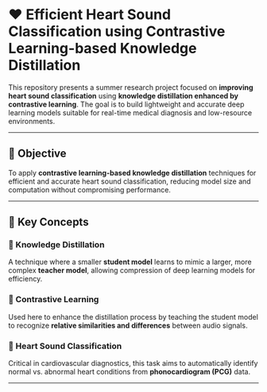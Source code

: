 # ❤️ Efficient Heart Sound Classification using Contrastive Learning-based Knowledge Distillation

This repository presents a summer research project focused on **improving heart sound classification** using **knowledge distillation enhanced by contrastive learning**. The goal is to build lightweight and accurate deep learning models suitable for real-time medical diagnosis and low-resource environments.

---

## 📌 Objective

To apply **contrastive learning-based knowledge distillation** techniques for efficient and accurate heart sound classification, reducing model size and computation without compromising performance.

---

## 🧠 Key Concepts

### 🔹 Knowledge Distillation
A technique where a smaller **student model** learns to mimic a larger, more complex **teacher model**, allowing compression of deep learning models for efficiency.

### 🔹 Contrastive Learning
Used here to enhance the distillation process by teaching the student model to recognize **relative similarities and differences** between audio signals.

### 🔹 Heart Sound Classification
Critical in cardiovascular diagnostics, this task aims to automatically identify normal vs. abnormal heart conditions from **phonocardiogram (PCG)** data.

---


